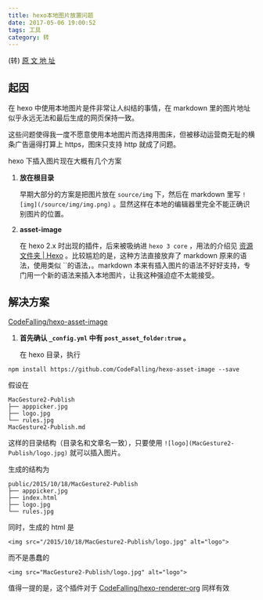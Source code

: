 ```yaml
---
title: hexo本地图片放置问题
date: 2017-05-06 19:00:52
tags: 工具
category: 转
---
```


(转) [ 原 文 地 址 ](http://www.tuicool.com/articles/umEBVfI)

## 起因

在 hexo 中使用本地图片是件非常让人纠结的事情，在 markdown 里的图片地址似乎永远无法和最后生成的网页保持一致。

这些问题使得我一度不愿意使用本地图片而选择用图床，但被移动运营商无耻的横条广告逼得打算上 https，图床只支持 http 就成了问题。

<!--more-->

hexo 下插入图片现在大概有几个方案

1. **放在根目录**

   早期大部分的方案是把图片放在  `source/img` 下，然后在 markdown 里写  `![img](/source/img/img.png)` 。显然这样在本地的编辑器里完全不能正确识别图片的位置。

2. **asset-image**

   在 hexo 2.x 时出现的插件，后来被吸纳进  `hexo 3 core` ，用法的介绍见  [资源文件夹 | Hexo](https://hexo.io/zh-cn/docs/asset-folders.html) 。比较尴尬的是，这种方法直接放弃了 markdown 原来的语法，使用类似  ``的语法，。markdown 本来有插入图片的语法不好好支持，专门用一个新的语法来插入本地图片，让我这种强迫症不太能接受。

## 解决方案

[CodeFalling/hexo-asset-image](https://github.com/CodeFalling/hexo-asset-image)

1. **首先确认  `_config.yml` 中有  `post_asset_folder:true` 。**

   在 hexo 目录，执行

```
npm install https://github.com/CodeFalling/hexo-asset-image --save

```

假设在

```
MacGesture2-Publish
├── apppicker.jpg
├── logo.jpg
└── rules.jpg
MacGesture2-Publish.md
```

这样的目录结构（目录名和文章名一致），只要使用  `![logo](MacGesture2-Publish/logo.jpg)` 就可以插入图片。 

生成的结构为

```
public/2015/10/18/MacGesture2-Publish
├── apppicker.jpg
├── index.html
├── logo.jpg
└── rules.jpg
```

同时，生成的 html 是

```
<img src="/2015/10/18/MacGesture2-Publish/logo.jpg" alt="logo">

```

而不是愚蠢的

```
<img src="MacGesture2-Publish/logo.jpg" alt="logo">

```

值得一提的是，这个插件对于  [CodeFalling/hexo-renderer-org](https://github.com/CodeFalling/hexo-renderer-org) 同样有效